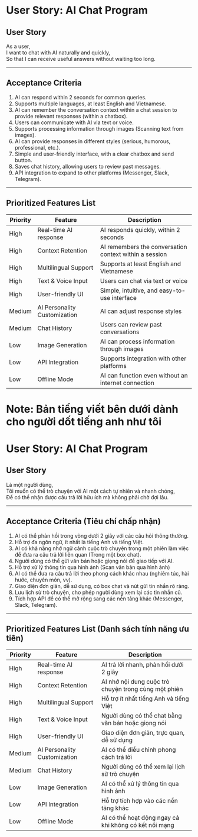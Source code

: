 # User Story: AI Chat Program

## User Story  
As a user,  
I want to chat with AI naturally and quickly,  
So that I can receive useful answers without waiting too long.  

------------------------------------------------------------------------------------

## Acceptance Criteria  

1. AI can respond within 2 seconds for common queries.  
2. Supports multiple languages, at least English and Vietnamese.  
3. AI can remember the conversation context within a chat session to provide relevant responses (within a chatbox).  
4. Users can communicate with AI via text or voice.  
5. Supports processing information through images (Scanning text from images).  
6. AI can provide responses in different styles (serious, humorous, professional, etc.).  
7. Simple and user-friendly interface, with a clear chatbox and send button.  
8. Saves chat history, allowing users to review past messages.  
9. API integration to expand to other platforms (Messenger, Slack, Telegram).  

-----------------------------------------------------------------------------------------------------------------------------

## Prioritized Features List  

|Priority|         Feature       | Description |
|--------|-----------------------|-------------|
|  High  | Real-time AI response | AI responds quickly, within 2 seconds |
|  High  | Context Retention     | AI remembers the conversation context within a session |
|  High  | Multilingual Support  | Supports at least English and Vietnamese |
|  High  | Text & Voice Input    | Users can chat via text or voice |
|  High  | User-friendly UI      | Simple, intuitive, and easy-to-use interface |
| Medium | AI Personality Customization | AI can adjust response styles |
| Medium | Chat History          | Users can review past conversations |
|  Low   | Image Generation      | AI can process information through images |
|  Low   | API Integration       | Supports integration with other platforms |
|  Low   | Offline Mode          | AI can function even without an internet connection |


# Note: Bản tiếng viết bên dưới dành cho người dốt tiếng anh như tôi 

# User Story: AI Chat Program

##  User Story  
Là một người dùng,  
Tôi muốn có thể trò chuyện với AI một cách tự nhiên và nhanh chóng,  
Để có thể nhận được câu trả lời hữu ích mà không phải chờ đợi lâu.  

------------------------------------------------------------------------------------

## Acceptance Criteria (Tiêu chí chấp nhận)  

1. AI có thể phản hồi trong vòng dưới 2 giây với các câu hỏi thông thường.  
2. Hỗ trợ đa ngôn ngữ, ít nhất là tiếng Anh và tiếng Việt. 
3. AI có khả năng nhớ ngữ cảnh cuộc trò chuyện trong một phiên làm việc để đưa ra câu trả lời liên quan (Trong một box chat).  
4. Người dùng có thể gửi văn bản hoặc giọng nói để giao tiếp với AI.  
5. Hỗ trợ xử lý thông tin qua hình ảnh (Scan văn bản qua hình ảnh) 
6. AI có thể đưa ra câu trả lời theo phong cách khác nhau (nghiêm túc, hài hước, chuyên môn, vv).  
7. Giao diện đơn giản, dễ sử dụng, có box chat và nút gửi tin nhắn rõ ràng.  
8. Lưu lịch sử trò chuyện, cho phép người dùng xem lại các tin nhắn cũ.  
9. Tích hợp API để có thể mở rộng sang các nền tảng khác (Messenger, Slack, Telegram).  

-----------------------------------------------------------------------------------------------------------------------------

##  Prioritized Features List (Danh sách tính năng ưu tiên)  

|Priority|         Feature       | Description |
|--------|-----------------------|-------------|
|  High  | Real-time AI response | AI trả lời nhanh, phản hồi dưới 2 giây |
|  High  | Context Retention     | AI nhớ nội dung cuộc trò chuyện trong cùng một phiên |
|  High  | Multilingual Support  | Hỗ trợ ít nhất tiếng Anh và tiếng Việt |
|  High  | Text & Voice Input    | Người dùng có thể chat bằng văn bản hoặc giọng nói |
|  High  | User-friendly UI      | Giao diện đơn giản, trực quan, dễ sử dụng |
| Medium | AI Personality Customization | AI có thể điều chỉnh phong cách trả lời |
| Medium | Chat History          | Người dùng có thể xem lại lịch sử trò chuyện |
|  Low   | Image Generation      | AI có thể xử lý thông tin qua hình ảnh |
|  Low   | API Integration       | Hỗ trợ tích hợp vào các nền tảng khác |
|  Low   | Offline Mode          | AI có thể hoạt động ngay cả khi không có kết nối mạng |


